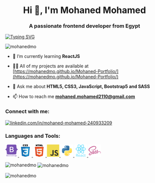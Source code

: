 <h1 align="center">Hi 👋, I'm Mohaned Mohamed</h1>
<h3 align="center">A passionate frontend developer from Egypt</h3>

[![Typing SVG](https://readme-typing-svg.herokuapp.com?size=35&lines=Welcome+To+My+Profile)](https://git.io/typing-svg)

<p align="left"> <img src="https://komarev.com/ghpvc/?username=mohanedmo&label=Profile%20views&color=0e75b6&style=flat" alt="mohanedmo" /> </p>

- 🌱 I’m currently learning **ReactJS**

- 👨‍💻 All of my projects are available at [https://mohanedmo.github.io/Mohaned-Portfolio/](https://mohanedmo.github.io/Mohaned-Portfolio/)

- 💬 Ask me about **HTML5, CSS3, JavaScript, Bootstrap5 and SASS**

- 📫 How to reach me **mohaned.mohamed2110@gmail.com**

<h3 align="left">Connect with me:</h3>
<p align="left">
<a href="https://linkedin.com/in/linkedin.com/in/mohaned-mohamed-240933209" target="blank"><img align="center" src="https://raw.githubusercontent.com/rahuldkjain/github-profile-readme-generator/master/src/images/icons/Social/linked-in-alt.svg" alt="linkedin.com/in/mohaned-mohamed-240933209" height="30" width="40" /></a>
</p>

<h3 align="left">Languages and Tools:</h3>
<p align="left"> <a href="https://getbootstrap.com" target="_blank" rel="noreferrer"> <img src="https://raw.githubusercontent.com/devicons/devicon/master/icons/bootstrap/bootstrap-plain-wordmark.svg" alt="bootstrap" width="40" height="40"/> </a> <a href="https://www.w3schools.com/css/" target="_blank" rel="noreferrer"> <img src="https://raw.githubusercontent.com/devicons/devicon/master/icons/css3/css3-original-wordmark.svg" alt="css3" width="40" height="40"/> </a> <a href="https://www.w3.org/html/" target="_blank" rel="noreferrer"> <img src="https://raw.githubusercontent.com/devicons/devicon/master/icons/html5/html5-original-wordmark.svg" alt="html5" width="40" height="40"/> </a> <a href="https://developer.mozilla.org/en-US/docs/Web/JavaScript" target="_blank" rel="noreferrer"> <img src="https://raw.githubusercontent.com/devicons/devicon/master/icons/javascript/javascript-original.svg" alt="javascript" width="40" height="40"/> </a> <a href="https://www.python.org" target="_blank" rel="noreferrer"> <img src="https://raw.githubusercontent.com/devicons/devicon/master/icons/python/python-original.svg" alt="python" width="40" height="40"/> </a> <a href="https://reactjs.org/" target="_blank" rel="noreferrer"> <img src="https://raw.githubusercontent.com/devicons/devicon/master/icons/react/react-original-wordmark.svg" alt="react" width="40" height="40"/> </a> <a href="https://sass-lang.com" target="_blank" rel="noreferrer"> <img src="https://raw.githubusercontent.com/devicons/devicon/master/icons/sass/sass-original.svg" alt="sass" width="40" height="40"/> </a> </p>

<p><img align="left" src="https://github-readme-stats.vercel.app/api/top-langs?username=mohanedmo&show_icons=true&locale=en&layout=compact" alt="mohanedmo" /></p>

<p>&nbsp;<img align="center" src="https://github-readme-stats.vercel.app/api?username=mohanedmo&show_icons=true&locale=en" alt="mohanedmo" /></p>

<p><img align="center" src="https://github-readme-streak-stats.herokuapp.com/?user=mohanedmo&" alt="mohanedmo" /></p>
